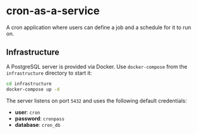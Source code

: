 # cron-as-a-service
A cron application where users can define a job and a schedule for it to run on.

## Infrastructure

A PostgreSQL server is provided via Docker. Use `docker-compose` from the
`infrastructure` directory to start it:

```bash
cd infrastructure
docker-compose up -d
```

The server listens on port `5432` and uses the following default credentials:
- **user**: `cron`
- **password**: `cronpass`
- **database**: `cron_db`
